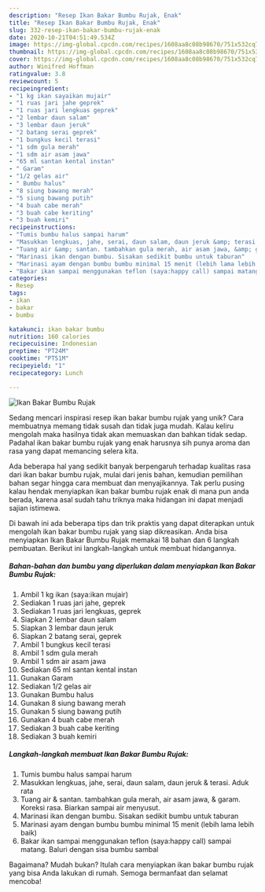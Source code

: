 ```yaml
---
description: "Resep Ikan Bakar Bumbu Rujak, Enak"
title: "Resep Ikan Bakar Bumbu Rujak, Enak"
slug: 332-resep-ikan-bakar-bumbu-rujak-enak
date: 2020-10-21T04:51:49.534Z
image: https://img-global.cpcdn.com/recipes/1608aa8c08b98670/751x532cq70/ikan-bakar-bumbu-rujak-foto-resep-utama.jpg
thumbnail: https://img-global.cpcdn.com/recipes/1608aa8c08b98670/751x532cq70/ikan-bakar-bumbu-rujak-foto-resep-utama.jpg
cover: https://img-global.cpcdn.com/recipes/1608aa8c08b98670/751x532cq70/ikan-bakar-bumbu-rujak-foto-resep-utama.jpg
author: Winifred Hoffman
ratingvalue: 3.8
reviewcount: 5
recipeingredient:
- "1 kg ikan sayaikan mujair"
- "1 ruas jari jahe geprek"
- "1 ruas jari lengkuas geprek"
- "2 lembar daun salam"
- "3 lembar daun jeruk"
- "2 batang serai geprek"
- "1 bungkus kecil terasi"
- "1 sdm gula merah"
- "1 sdm air asam jawa"
- "65 ml santan kental instan"
- " Garam"
- "1/2 gelas air"
- " Bumbu halus"
- "8 siung bawang merah"
- "5 siung bawang putih"
- "4 buah cabe merah"
- "3 buah cabe keriting"
- "3 buah kemiri"
recipeinstructions:
- "Tumis bumbu halus sampai harum"
- "Masukkan lengkuas, jahe, serai, daun salam, daun jeruk &amp; terasi. Aduk rata"
- "Tuang air &amp; santan. tambahkan gula merah, air asam jawa, &amp; garam. Koreksi rasa. Biarkan sampai air menyusut."
- "Marinasi ikan dengan bumbu. Sisakan sedikit bumbu untuk taburan"
- "Marinasi ayam dengan bumbu bumbu minimal 15 menit (lebih lama lebih baik)"
- "Bakar ikan sampai menggunakan teflon (saya:happy call) sampai matang. Baluri dengan sisa bumbu sambal"
categories:
- Resep
tags:
- ikan
- bakar
- bumbu

katakunci: ikan bakar bumbu 
nutrition: 160 calories
recipecuisine: Indonesian
preptime: "PT24M"
cooktime: "PT51M"
recipeyield: "1"
recipecategory: Lunch

---
```



![Ikan Bakar Bumbu Rujak](https://img-global.cpcdn.com/recipes/1608aa8c08b98670/751x532cq70/ikan-bakar-bumbu-rujak-foto-resep-utama.jpg)

Sedang mencari inspirasi resep ikan bakar bumbu rujak yang unik? Cara membuatnya memang tidak susah dan tidak juga mudah. Kalau keliru mengolah maka hasilnya tidak akan memuaskan dan bahkan tidak sedap. Padahal ikan bakar bumbu rujak yang enak harusnya sih punya aroma dan rasa yang dapat memancing selera kita.



Ada beberapa hal yang sedikit banyak berpengaruh terhadap kualitas rasa dari ikan bakar bumbu rujak, mulai dari jenis bahan, kemudian pemilihan bahan segar hingga cara membuat dan menyajikannya. Tak perlu pusing kalau hendak menyiapkan ikan bakar bumbu rujak enak di mana pun anda berada, karena asal sudah tahu triknya maka hidangan ini dapat menjadi sajian istimewa.


Di bawah ini ada beberapa tips dan trik praktis yang dapat diterapkan untuk mengolah ikan bakar bumbu rujak yang siap dikreasikan. Anda bisa menyiapkan Ikan Bakar Bumbu Rujak memakai 18 bahan dan 6 langkah pembuatan. Berikut ini langkah-langkah untuk membuat hidangannya.

<!--inarticleads1-->

##### Bahan-bahan dan bumbu yang diperlukan dalam menyiapkan Ikan Bakar Bumbu Rujak:

1. Ambil 1 kg ikan (saya:ikan mujair)
1. Sediakan 1 ruas jari jahe, geprek
1. Sediakan 1 ruas jari lengkuas, geprek
1. Siapkan 2 lembar daun salam
1. Siapkan 3 lembar daun jeruk
1. Siapkan 2 batang serai, geprek
1. Ambil 1 bungkus kecil terasi
1. Ambil 1 sdm gula merah
1. Ambil 1 sdm air asam jawa
1. Sediakan 65 ml santan kental instan
1. Gunakan  Garam
1. Sediakan 1/2 gelas air
1. Gunakan  Bumbu halus
1. Gunakan 8 siung bawang merah
1. Gunakan 5 siung bawang putih
1. Gunakan 4 buah cabe merah
1. Sediakan 3 buah cabe keriting
1. Sediakan 3 buah kemiri




<!--inarticleads2-->

##### Langkah-langkah membuat Ikan Bakar Bumbu Rujak:

1. Tumis bumbu halus sampai harum
1. Masukkan lengkuas, jahe, serai, daun salam, daun jeruk &amp; terasi. Aduk rata
1. Tuang air &amp; santan. tambahkan gula merah, air asam jawa, &amp; garam. Koreksi rasa. Biarkan sampai air menyusut.
1. Marinasi ikan dengan bumbu. Sisakan sedikit bumbu untuk taburan
1. Marinasi ayam dengan bumbu bumbu minimal 15 menit (lebih lama lebih baik)
1. Bakar ikan sampai menggunakan teflon (saya:happy call) sampai matang. Baluri dengan sisa bumbu sambal




Bagaimana? Mudah bukan? Itulah cara menyiapkan ikan bakar bumbu rujak yang bisa Anda lakukan di rumah. Semoga bermanfaat dan selamat mencoba!
